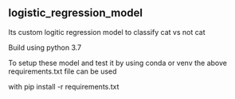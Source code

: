 ## logistic_regression_model

Its custom logitic regression model to classify cat vs not cat 

Build using python 3.7

To setup these model and test it by using conda or venv the above requirements.txt file can be used

with pip install -r requirements.txt
